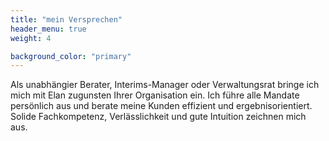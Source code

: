 ```yaml
---
title: "mein Versprechen"
header_menu: true
weight: 4

background_color: "primary"
---
```

Als unabhängier Berater, Interims-Manager oder Verwaltungsrat bringe ich mich mit Elan zugunsten Ihrer Organisation ein. Ich führe alle Mandate persönlich aus und berate meine Kunden effizient und ergebnisorientiert. Solide Fachkompetenz, Verlässlichkeit und gute Intuition zeichnen mich aus.

